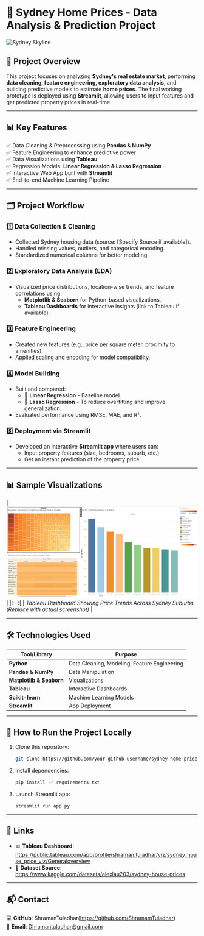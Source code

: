 # 🏡 Sydney Home Prices - Data Analysis & Prediction Project

![Sydney Skyline](https://upload.wikimedia.org/wikipedia/commons/4/45/Sydney_skyline_at_dusk_-_Dec_2008.jpg)

## 📌 Project Overview
This project focuses on analyzing **Sydney's real estate market**, performing **data cleaning, feature engineering, exploratory data analysis**, and building predictive models to estimate **home prices**. The final working prototype is deployed using **Streamlit**, allowing users to input features and get predicted property prices in real-time.

---

## 📊 Key Features

✅ Data Cleaning & Preprocessing using **Pandas & NumPy**  
✅ Feature Engineering to enhance predictive power  
✅ Data Visualizations using **Tableau**  
✅ Regression Models: **Linear Regression & Lasso Regression**  
✅ Interactive Web App built with **Streamlit**  
✅ End-to-end Machine Learning Pipeline  

---

## 🗂️ Project Workflow

### 1️⃣ Data Collection & Cleaning
- Collected Sydney housing data (source: [Specify Source if available]).
- Handled missing values, outliers, and categorical encoding.
- Standardized numerical columns for better modeling.

### 2️⃣ Exploratory Data Analysis (EDA)
- Visualized price distributions, location-wise trends, and feature correlations using:
    - **Matplotlib & Seaborn** for Python-based visualizations.
    - **Tableau Dashboards** for interactive insights (link to Tableau if available).

### 3️⃣ Feature Engineering
- Created new features (e.g., price per square meter, proximity to amenities).
- Applied scaling and encoding for model compatibility.

### 4️⃣ Model Building
- Built and compared:
    - 🔹 **Linear Regression** - Baseline model.
    - 🔹 **Lasso Regression** - To reduce overfitting and improve generalization.
- Evaluated performance using RMSE, MAE, and R².

### 5️⃣ Deployment via Streamlit
- Developed an interactive **Streamlit app** where users can:
    - Input property features (size, bedrooms, suburb, etc.)
    - Get an instant prediction of the property price.

---

## 📊 Sample Visualizations

| ![Tableau Dashboard Sample](
https://github.com/ShramanTuladhar/Regression/blob/main/Sydney_home_prices/sydney_houses/Screenshot%202025-03-02%20223948.png ) | 
|:--:| 
| *Tableau Dashboard Showing Price Trends Across Sydney Suburbs (Replace with actual screenshot)* |

---

## 🛠️ Technologies Used

| Tool/Library       | Purpose                                   |
|-------------------|----------------------------------|
| **Python**         | Data Cleaning, Modeling, Feature Engineering |
| **Pandas & NumPy** | Data Manipulation                  |
| **Matplotlib & Seaborn** | Visualizations                  |
| **Tableau**        | Interactive Dashboards                    |
| **Scikit-learn**   | Machine Learning Models               |
| **Streamlit**      | App Deployment                        |

---

## 🚀 How to Run the Project Locally

1. Clone this repository:
    ```bash
    git clone https://github.com/your-github-username/sydney-home-prices.git
    ```
2. Install dependencies:
    ```bash
    pip install -r requirements.txt
    ```
3. Launch Streamlit app:
    ```bash
    streamlit run app.py
    ```

---

## 🔗 Links

- 📊 **Tableau Dashboard**: https://public.tableau.com/app/profile/shraman.tuladhar/viz/sydney_house_price_viz/Generaloverview
- 📁 **Dataset Source**: https://www.kaggle.com/datasets/alexlau203/sydney-house-prices

---

## 📬 Contact

💻 **GitHub**: ShramanTuladhar(https://github.com/ShramamTuladhar)  
📧 **Email**: Dhramantuladhar@gmail.com
